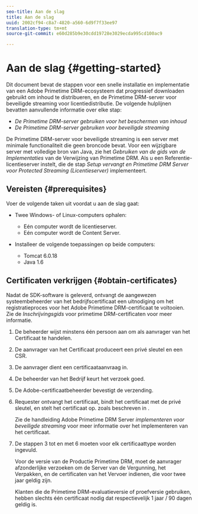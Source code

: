 ```yaml
---
seo-title: Aan de slag
title: Aan de slag
uuid: 2002cf94-c8a7-4820-a560-6d9f7f33ee97
translation-type: tm+mt
source-git-commit: e60d285b9e30cdd19728e3029ecda995cd100ac9

---
```



# Aan de slag {#getting-started}

Dit document bevat de stappen voor een snelle installatie en implementatie van een Adobe Primetime DRM-ecosysteem dat progressief downloaden gebruikt om inhoud te distribueren, en de Primetime DRM-server voor beveiligde streaming voor licentiedistributie. De volgende hulplijnen bevatten aanvullende informatie over elke stap:

* *De Primetime DRM-server gebruiken voor het beschermen van inhoud*
* *De Primetime DRM-server gebruiken voor beveiligde streaming*

De Primetime DRM-server voor beveiligde streaming is een server met minimale functionaliteit die geen broncode bevat. Voor een wijzigbare server met volledige bron van Java, zie het *Gebruiken van de gids van de Implementaties* van de Verwijzing van Primetime DRM. Als u een Referentie-licentieserver instelt, die de stap *Setup vervangt en Primetime DRM Server voor Protected Streaming (Licentieserver)* implementeert.

## Vereisten {#prerequisites}

Voer de volgende taken uit voordat u aan de slag gaat:

* Twee Windows- of Linux-computers ophalen:

   * Eén computer wordt de licentieserver.
   * Eén computer wordt de Content Server.

* Installeer de volgende toepassingen op beide computers:

   * Tomcat 6.0.18
   * Java 1.6

## Certificaten verkrijgen {#obtain-certificates}

Nadat de SDK-software is geleverd, ontvangt de aangewezen systeembeheerder van het bedrijfscertificaat een uitnodiging om het registratieproces voor het Adobe Primetime DRM-certificaat te voltooien. Zie de *Inschrijvingsgids* voor primetime DRM-certificaten voor meer informatie.

1. De beheerder wijst minstens één persoon aan om als aanvrager van het Certificaat te handelen.
1. De aanvrager van het Certificaat produceert een privé sleutel en een CSR.
1. De aanvrager dient een certificaataanvraag in.
1. De beheerder van het Bedrijf keurt het verzoek goed.
1. De Adobe-certificaatbeheerder bevestigt de verzending.
1. Requester ontvangt het certificaat, bindt het certificaat met de privé sleutel, en stelt het certificaat op. zoals beschreven in .

   Zie de handleiding Adobe Primetime DRM Server *implementeren voor beveiligde streaming* voor meer informatie over het implementeren van het certificaat.
1. De stappen 3 tot en met 6 moeten voor elk certificaattype worden ingevuld.

   Voor de versie van de Productie Primetime DRM, moet de aanvrager afzonderlijke verzoeken om de Server van de Vergunning, het Verpakken, en de certificaten van het Vervoer indienen, die voor twee jaar geldig zijn.

   Klanten die de Primetime DRM-evaluatieversie of proefversie gebruiken, hebben slechts één certificaat nodig dat respectievelijk 1 jaar / 90 dagen geldig is.